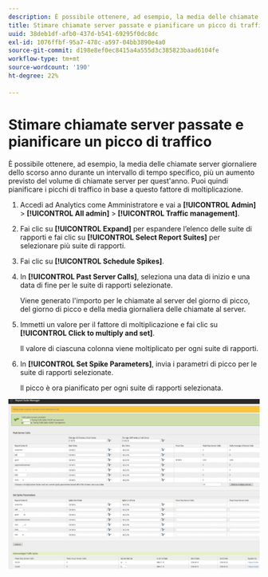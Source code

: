 ```yaml
---
description: È possibile ottenere, ad esempio, la media delle chiamate server giornaliere dello scorso anno durante un intervallo di tempo specifico, più un aumento previsto del volume di chiamate server per quest'anno. Puoi quindi pianificare i picchi di traffico in base a questo fattore di moltiplicazione.
title: Stimare chiamate server passate e pianificare un picco di traffico
uuid: 38deb1df-afb0-437d-b541-69295f0dc8dc
exl-id: 1076ffbf-95a7-478c-a597-04bb3890e4a0
source-git-commit: d198e8ef0ec8415a4a555d3c385823baad6104fe
workflow-type: tm+mt
source-wordcount: '190'
ht-degree: 22%

---
```


# Stimare chiamate server passate e pianificare un picco di traffico

È possibile ottenere, ad esempio, la media delle chiamate server giornaliere dello scorso anno durante un intervallo di tempo specifico, più un aumento previsto del volume di chiamate server per quest&#39;anno. Puoi quindi pianificare i picchi di traffico in base a questo fattore di moltiplicazione.

1. Accedi ad Analytics come Amministratore e vai a **[!UICONTROL Admin]** > **[!UICONTROL All admin]** > **[!UICONTROL Traffic management]**.

1. Fai clic su **[!UICONTROL Expand]** per espandere l’elenco delle suite di rapporti e fai clic su **[!UICONTROL Select Report Suites]** per selezionare più suite di rapporti.

1. Fai clic su **[!UICONTROL Schedule Spikes]**.
1. In **[!UICONTROL Past Server Calls]**, seleziona una data di inizio e una data di fine per le suite di rapporti selezionate.

   Viene generato l&#39;importo per le chiamate al server del giorno di picco, del giorno di picco e della media giornaliera delle chiamate al server.

1. Immetti un valore per il fattore di moltiplicazione e fai clic su **[!UICONTROL Click to multiply and set]**.

   Il valore di ciascuna colonna viene moltiplicato per ogni suite di rapporti.

1. In **[!UICONTROL Set Spike Parameters]**, invia i parametri di picco per le suite di rapporti selezionate.

   Il picco è ora pianificato per ogni suite di rapporti selezionata.

![](assets/past_server_calls.png)
